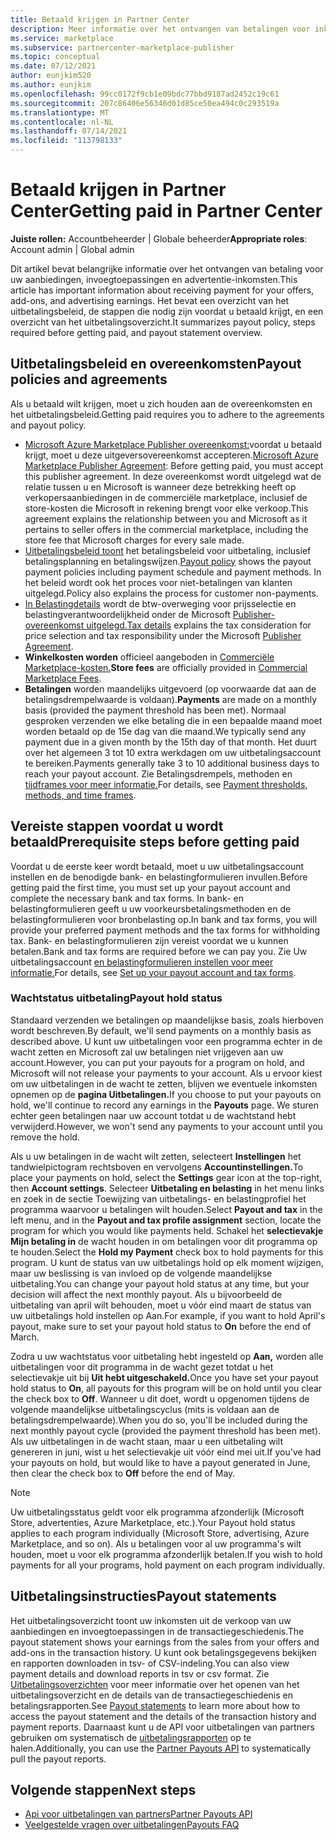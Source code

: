 ```yaml
---
title: Betaald krijgen in Partner Center
description: Meer informatie over het ontvangen van betalingen voor inkomsten als Een Microsoft-partner, zoals via aanbiedingen op de commerciële marketplace, incentive-programma's en het Cloud Solution Provider programma. Omvat uitbetalingsbeleid, uitbetalingsstatus en uitbetalingsverklaringen.
ms.service: marketplace
ms.subservice: partnercenter-marketplace-publisher
ms.topic: conceptual
ms.date: 07/12/2021
author: eunjkim520
ms.author: eunjkim
ms.openlocfilehash: 99cc0172f9cb1e09bdc77bbd9187ad2452c19c61
ms.sourcegitcommit: 207c86406e56346d01d85ce50ea494c0c293519a
ms.translationtype: MT
ms.contentlocale: nl-NL
ms.lasthandoff: 07/14/2021
ms.locfileid: "113798133"
---
```

# <a name="getting-paid-in-partner-center"></a><span data-ttu-id="569dd-104">Betaald krijgen in Partner Center</span><span class="sxs-lookup"><span data-stu-id="569dd-104">Getting paid in Partner Center</span></span>

<span data-ttu-id="569dd-105">**Juiste rollen:** Accountbeheerder | Globale beheerder</span><span class="sxs-lookup"><span data-stu-id="569dd-105">**Appropriate roles**: Account admin | Global admin</span></span>

<span data-ttu-id="569dd-106">Dit artikel bevat belangrijke informatie over het ontvangen van betaling voor uw aanbiedingen, invoegtoepassingen en advertentie-inkomsten.</span><span class="sxs-lookup"><span data-stu-id="569dd-106">This article has important information about receiving payment for your offers, add-ons, and advertising earnings.</span></span> <span data-ttu-id="569dd-107">Het bevat een overzicht van het uitbetalingsbeleid, de stappen die nodig zijn voordat u betaald krijgt, en een overzicht van het uitbetalingsoverzicht.</span><span class="sxs-lookup"><span data-stu-id="569dd-107">It summarizes payout policy, steps required before getting paid, and payout statement overview.</span></span>

## <a name="payout-policies-and-agreements"></a><span data-ttu-id="569dd-108">Uitbetalingsbeleid en overeenkomsten</span><span class="sxs-lookup"><span data-stu-id="569dd-108">Payout policies and agreements</span></span>

<span data-ttu-id="569dd-109">Als u betaald wilt krijgen, moet u zich houden aan de overeenkomsten en het uitbetalingsbeleid.</span><span class="sxs-lookup"><span data-stu-id="569dd-109">Getting paid requires you to adhere to the agreements and payout policy.</span></span>

- <span data-ttu-id="569dd-110">[Microsoft Azure Marketplace Publisher overeenkomst:](/legal/marketplace/msft-publisher-agreement)voordat u betaald krijgt, moet u deze uitgeversovereenkomst accepteren.</span><span class="sxs-lookup"><span data-stu-id="569dd-110">[Microsoft Azure Marketplace Publisher Agreement](/legal/marketplace/msft-publisher-agreement):  Before getting paid, you must accept this publisher agreement.</span></span> <span data-ttu-id="569dd-111">In deze overeenkomst wordt uitgelegd wat de relatie tussen u en Microsoft is wanneer deze betrekking heeft op verkopersaanbiedingen in de commerciële marketplace, inclusief de store-kosten die Microsoft in rekening brengt voor elke verkoop.</span><span class="sxs-lookup"><span data-stu-id="569dd-111">This agreement explains the relationship between you and Microsoft as it pertains to seller offers in the commercial marketplace, including the store fee that Microsoft charges for every sale made.</span></span>
- <span data-ttu-id="569dd-112">[Uitbetalingsbeleid toont](payout-policy-details.md) het betalingsbeleid voor uitbetaling, inclusief betalingsplanning en betalingswijzen.</span><span class="sxs-lookup"><span data-stu-id="569dd-112">[Payout policy](payout-policy-details.md) shows the payout payment policies including payment schedule and payment methods.</span></span> <span data-ttu-id="569dd-113">In het beleid wordt ook het proces voor niet-betalingen van klanten uitgelegd.</span><span class="sxs-lookup"><span data-stu-id="569dd-113">Policy also explains the process for customer non-payments.</span></span>
- <span data-ttu-id="569dd-114">[In Belastingdetails](tax-details-marketplace.md) wordt de btw-overweging voor prijsselectie en belastingverantwoordelijkheid onder de Microsoft [Publisher-overeenkomst uitgelegd.](/legal/marketplace/msft-publisher-agreement)</span><span class="sxs-lookup"><span data-stu-id="569dd-114">[Tax details](tax-details-marketplace.md) explains the tax consideration for price selection and tax responsibility under the Microsoft [Publisher Agreement](/legal/marketplace/msft-publisher-agreement).</span></span>
- <span data-ttu-id="569dd-115">**Winkelkosten worden** officieel aangeboden in [Commerciële Marketplace-kosten.](/azure/marketplace/marketplace-commercial-transaction-capabilities-and-considerations)</span><span class="sxs-lookup"><span data-stu-id="569dd-115">**Store fees** are officially provided in [Commercial Marketplace Fees](/azure/marketplace/marketplace-commercial-transaction-capabilities-and-considerations).</span></span>
- <span data-ttu-id="569dd-116">**Betalingen** worden maandelijks uitgevoerd (op voorwaarde dat aan de betalingsdrempelwaarde is voldaan).</span><span class="sxs-lookup"><span data-stu-id="569dd-116">**Payments** are made on a monthly basis (provided the payment threshold has been met).</span></span> <span data-ttu-id="569dd-117">Normaal gesproken verzenden we elke betaling die in een bepaalde maand moet worden betaald op de 15e dag van die maand.</span><span class="sxs-lookup"><span data-stu-id="569dd-117">We typically send any payment due in a given month by the 15th day of that month.</span></span> <span data-ttu-id="569dd-118">Het duurt over het algemeen 3 tot 10 extra werkdagen om uw uitbetalingsaccount te bereiken.</span><span class="sxs-lookup"><span data-stu-id="569dd-118">Payments generally take 3 to 10 additional business days to reach your payout account.</span></span> <span data-ttu-id="569dd-119">Zie Betalingsdrempels, methoden en [tijdframes voor meer informatie.](payment-thresholds-methods-timeframes.md)</span><span class="sxs-lookup"><span data-stu-id="569dd-119">For details, see [Payment thresholds, methods, and time frames](payment-thresholds-methods-timeframes.md).</span></span>

## <a name="prerequisite-steps-before-getting-paid"></a><span data-ttu-id="569dd-120">Vereiste stappen voordat u wordt betaald</span><span class="sxs-lookup"><span data-stu-id="569dd-120">Prerequisite steps before getting paid</span></span>

<span data-ttu-id="569dd-121">Voordat u de eerste keer wordt betaald, moet u uw uitbetalingsaccount instellen en de benodigde bank- en belastingformulieren invullen.</span><span class="sxs-lookup"><span data-stu-id="569dd-121">Before getting paid the first time, you must set up your payout account and complete the necessary bank and tax forms.</span></span> <span data-ttu-id="569dd-122">In bank- en belastingformulieren geeft u uw voorkeursbetalingsmethoden en de belastingformulieren voor bronbelasting op.</span><span class="sxs-lookup"><span data-stu-id="569dd-122">In bank and tax forms, you will provide your preferred payment methods and the tax forms for withholding tax.</span></span> <span data-ttu-id="569dd-123">Bank- en belastingformulieren zijn vereist voordat we u kunnen betalen.</span><span class="sxs-lookup"><span data-stu-id="569dd-123">Bank and tax forms are required before we can pay you.</span></span> <span data-ttu-id="569dd-124">Zie Uw uitbetalingsaccount [en belastingformulieren instellen voor meer informatie.](set-up-your-payout-account.md)</span><span class="sxs-lookup"><span data-stu-id="569dd-124">For details, see [Set up your payout account and tax forms](set-up-your-payout-account.md).</span></span>

### <a name="payout-hold-status"></a><span data-ttu-id="569dd-125">Wachtstatus uitbetaling</span><span class="sxs-lookup"><span data-stu-id="569dd-125">Payout hold status</span></span>

<span data-ttu-id="569dd-126">Standaard verzenden we betalingen op maandelijkse basis, zoals hierboven wordt beschreven.</span><span class="sxs-lookup"><span data-stu-id="569dd-126">By default, we'll send payments on a monthly basis as described above.</span></span> <span data-ttu-id="569dd-127">U kunt uw uitbetalingen voor een programma echter in de wacht zetten en Microsoft zal uw betalingen niet vrijgeven aan uw account.</span><span class="sxs-lookup"><span data-stu-id="569dd-127">However, you can put your payouts for a program on hold, and Microsoft will not release your payments to your account.</span></span> <span data-ttu-id="569dd-128">Als u ervoor kiest om uw uitbetalingen in de wacht te zetten, blijven we eventuele inkomsten opnemen op de **pagina Uitbetalingen.**</span><span class="sxs-lookup"><span data-stu-id="569dd-128">If you choose to put your payouts on hold, we'll continue to record any earnings in the **Payouts** page.</span></span> <span data-ttu-id="569dd-129">We sturen echter geen betalingen naar uw account totdat u de wachtstand hebt verwijderd.</span><span class="sxs-lookup"><span data-stu-id="569dd-129">However, we won't send any payments to your account until you remove the hold.</span></span>

<span data-ttu-id="569dd-130">Als u uw betalingen in de wacht wilt zetten, selecteert **Instellingen** het tandwielpictogram rechtsboven en vervolgens **Accountinstellingen.**</span><span class="sxs-lookup"><span data-stu-id="569dd-130">To place your payments on hold, select the **Settings** gear icon at the top-right, then **Account settings**.</span></span> <span data-ttu-id="569dd-131">Selecteer **Uitbetaling en belasting** in het  menu links en zoek in de sectie Toewijzing van uitbetalings- en belastingprofiel het programma waarvoor u betalingen wilt houden.</span><span class="sxs-lookup"><span data-stu-id="569dd-131">Select **Payout and tax** in the left menu, and in the **Payout and tax profile assignment** section, locate the program for which you would like payments held.</span></span> <span data-ttu-id="569dd-132">Schakel het **selectievakje Mijn betaling in** de wacht houden in om betalingen voor dit programma op te houden.</span><span class="sxs-lookup"><span data-stu-id="569dd-132">Select the **Hold my Payment** check box to hold payments for this program.</span></span> <span data-ttu-id="569dd-133">U kunt de status van uw uitbetalings hold op elk moment wijzigen, maar uw beslissing is van invloed op de volgende maandelijkse uitbetaling.</span><span class="sxs-lookup"><span data-stu-id="569dd-133">You can change your payout hold status at any time, but your decision will affect the next monthly payout.</span></span> <span data-ttu-id="569dd-134">Als u bijvoorbeeld de uitbetaling van april wilt behouden, moet u  vóór eind maart de status van uw uitbetalings hold instellen op Aan.</span><span class="sxs-lookup"><span data-stu-id="569dd-134">For example, if you want to hold April's payout, make sure to set your payout hold status to **On** before the end of March.</span></span>

<span data-ttu-id="569dd-135">Zodra u uw wachtstatus voor uitbetaling hebt ingesteld op **Aan,** worden alle uitbetalingen voor dit programma in de wacht gezet totdat u het selectievakje uit bij **Uit hebt uitgeschakeld.**</span><span class="sxs-lookup"><span data-stu-id="569dd-135">Once you have set your payout hold status to **On**, all payouts for this program will be on hold until you clear the check box to **Off**.</span></span> <span data-ttu-id="569dd-136">Wanneer u dit doet, wordt u opgenomen tijdens de volgende maandelijkse uitbetalingscyclus (mits is voldaan aan de betalingsdrempelwaarde).</span><span class="sxs-lookup"><span data-stu-id="569dd-136">When you do so, you'll be included during the next monthly payout cycle (provided the payment threshold has been met).</span></span> <span data-ttu-id="569dd-137">Als uw uitbetalingen in de wacht staan, maar u een uitbetaling wilt genereren  in juni, wist u het selectievakje uit vóór eind mei uit.</span><span class="sxs-lookup"><span data-stu-id="569dd-137">If you've had your payouts on hold, but would like to have a payout generated in June, then clear the check box to **Off** before the end of May.</span></span>

>[!Note]
> <span data-ttu-id="569dd-138">Uw uitbetalingsstatus geldt voor elk programma afzonderlijk (Microsoft Store, advertenties, Azure Marketplace, etc.).</span><span class="sxs-lookup"><span data-stu-id="569dd-138">Your Payout hold status applies to each program individually (Microsoft Store, advertising, Azure Marketplace, and so on).</span></span> <span data-ttu-id="569dd-139">Als u betalingen voor al uw programma's wilt houden, moet u voor elk programma afzonderlijk betalen.</span><span class="sxs-lookup"><span data-stu-id="569dd-139">If you wish to hold payments for all your programs, hold payment on each program individually.</span></span>

## <a name="payout-statements"></a><span data-ttu-id="569dd-140">Uitbetalingsinstructies</span><span class="sxs-lookup"><span data-stu-id="569dd-140">Payout statements</span></span>

<span data-ttu-id="569dd-141">Het uitbetalingsoverzicht toont uw inkomsten uit de verkoop van uw aanbiedingen en invoegtoepassingen in de transactiegeschiedenis.</span><span class="sxs-lookup"><span data-stu-id="569dd-141">The payout statement shows your earnings from the sales from your offers and add-ons in the transaction history.</span></span> <span data-ttu-id="569dd-142">U kunt ook betalingsgegevens bekijken en rapporten downloaden in tsv- of CSV-indeling.</span><span class="sxs-lookup"><span data-stu-id="569dd-142">You can also view payment details and download reports in tsv or csv format.</span></span> <span data-ttu-id="569dd-143">Zie [Uitbetalingsoverzichten](payout-statement.md) voor meer informatie over het openen van het uitbetalingsoverzicht en de details van de transactiegeschiedenis en betalingsrapporten.</span><span class="sxs-lookup"><span data-stu-id="569dd-143">See [Payout statements](payout-statement.md) to learn more about how to access the payout statement and the details of the transaction history and payment reports.</span></span> <span data-ttu-id="569dd-144">Daarnaast kunt u de API voor uitbetalingen van partners gebruiken om systematisch de [uitbetalingsrapporten](https://apidocs.microsoft.com/services/partnerpayouts) op te halen.</span><span class="sxs-lookup"><span data-stu-id="569dd-144">Additionally, you can use the [Partner Payouts API](https://apidocs.microsoft.com/services/partnerpayouts) to systematically pull the payout reports.</span></span>

## <a name="next-steps"></a><span data-ttu-id="569dd-145">Volgende stappen</span><span class="sxs-lookup"><span data-stu-id="569dd-145">Next steps</span></span>

- [<span data-ttu-id="569dd-146">Api voor uitbetalingen van partners</span><span class="sxs-lookup"><span data-stu-id="569dd-146">Partner Payouts API</span></span>](https://apidocs.microsoft.com/services/partnerpayouts)
- [<span data-ttu-id="569dd-147">Veelgestelde vragen over uitbetalingen</span><span class="sxs-lookup"><span data-stu-id="569dd-147">Payouts FAQ</span></span>](payout-faq.yml)